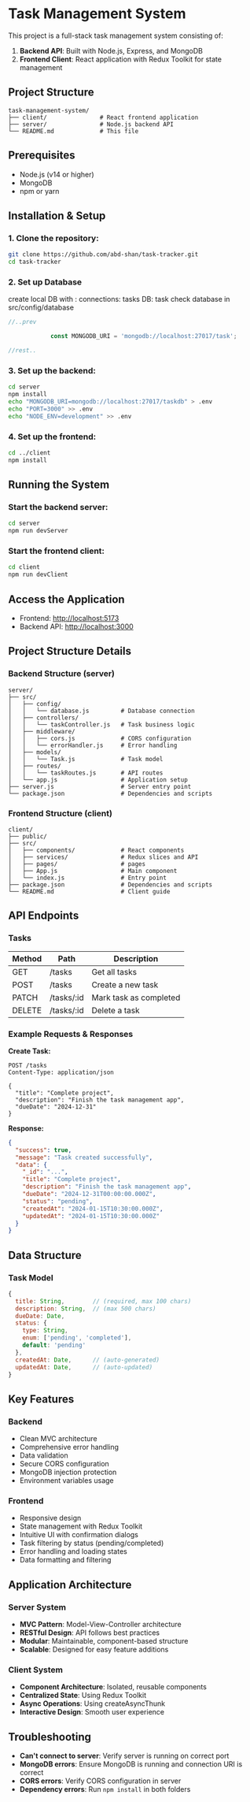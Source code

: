 # Task Management System

This project is a full-stack task management system consisting of:

1. **Backend API**: Built with Node.js, Express, and MongoDB
2. **Frontend Client**: React application with Redux Toolkit for state management

## Project Structure

```
task-management-system/
├── client/               # React frontend application
├── server/               # Node.js backend API
└── README.md             # This file
```

## Prerequisites

- Node.js (v14 or higher)
- MongoDB
- npm or yarn

## Installation & Setup

### 1. Clone the repository:
```bash
git clone https://github.com/abd-shan/task-tracker.git
cd task-tracker
```

### 2. Set up Database

create local DB with : 
connections: tasks
DB: task
check database in src/config/database
```js
//..prev

            const MONGODB_URI = 'mongodb://localhost:27017/task';

//rest..
```


### 3. Set up the backend:
```bash
cd server
npm install
echo "MONGODB_URI=mongodb://localhost:27017/taskdb" > .env
echo "PORT=3000" >> .env
echo "NODE_ENV=development" >> .env
```

### 4. Set up the frontend:
```bash
cd ../client
npm install
```

## Running the System

### Start the backend server:
```bash
cd server
npm run devServer
```

### Start the frontend client:
```bash
cd client
npm run devClient
```

## Access the Application

- Frontend: [http://localhost:5173](http://localhost:5173)
- Backend API: [http://localhost:3000](http://localhost:3000)

## Project Structure Details

### Backend Structure (server)
```
server/
├── src/
│   ├── config/
│   │   └── database.js         # Database connection
│   ├── controllers/
│   │   └── taskController.js   # Task business logic
│   ├── middleware/
│   │   ├── cors.js             # CORS configuration
│   │   └── errorHandler.js     # Error handling
│   ├── models/
│   │   └── Task.js             # Task model
│   ├── routes/
│   │   └── taskRoutes.js       # API routes
│   └── app.js                  # Application setup
├── server.js                   # Server entry point
└── package.json                # Dependencies and scripts
```

### Frontend Structure (client)
```
client/
├── public/
├── src/
│   ├── components/             # React components
│   ├── services/               # Redux slices and API
│   ├── pages/                  # pages 
│   ├── App.js                  # Main component
│   └── index.js                # Entry point
├── package.json                # Dependencies and scripts
└── README.md                   # Client guide
```

## API Endpoints

### Tasks

| Method | Path       | Description                |
|--------|------------|----------------------------|
| GET    | /tasks    | Get all tasks             |
| POST   | /tasks    | Create a new task         |
| PATCH  | /tasks/:id| Mark task as completed    |
| DELETE | /tasks/:id | Delete a task             |

### Example Requests & Responses

**Create Task:**
```http
POST /tasks
Content-Type: application/json

{
  "title": "Complete project",
  "description": "Finish the task management app",
  "dueDate": "2024-12-31"
}
```

**Response:**
```json
{
  "success": true,
  "message": "Task created successfully",
  "data": {
    "_id": "...",
    "title": "Complete project",
    "description": "Finish the task management app",
    "dueDate": "2024-12-31T00:00:00.000Z",
    "status": "pending",
    "createdAt": "2024-01-15T10:30:00.000Z",
    "updatedAt": "2024-01-15T10:30:00.000Z"
  }
}
```

## Data Structure

### Task Model
```javascript
{
  title: String,        // (required, max 100 chars)
  description: String,  // (max 500 chars)
  dueDate: Date,        
  status: {
    type: String,
    enum: ['pending', 'completed'],
    default: 'pending'
  },
  createdAt: Date,      // (auto-generated)
  updatedAt: Date,      // (auto-updated)
}
```

## Key Features

### Backend
- Clean MVC architecture
- Comprehensive error handling
- Data validation
- Secure CORS configuration
- MongoDB injection protection
- Environment variables usage

### Frontend
- Responsive design
- State management with Redux Toolkit
- Intuitive UI with confirmation dialogs
- Task filtering by status (pending/completed)
- Error handling and loading states
- Data formatting and filtering

## Application Architecture

### Server System
- **MVC Pattern**: Model-View-Controller architecture
- **RESTful Design**: API follows best practices
- **Modular**: Maintainable, component-based structure
- **Scalable**: Designed for easy feature additions

### Client System
- **Component Architecture**: Isolated, reusable components
- **Centralized State**: Using Redux Toolkit
- **Async Operations**: Using createAsyncThunk
- **Interactive Design**: Smooth user experience


## Troubleshooting

- **Can't connect to server**: Verify server is running on correct port
- **MongoDB errors**: Ensure MongoDB is running and connection URI is correct
- **CORS errors**: Verify CORS configuration in server
- **Dependency errors**: Run `npm install` in both folders


